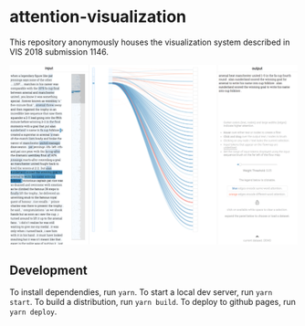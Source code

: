 # attention-visualization

This repository anonymously houses the visualization system described in VIS 2018 submission 1146.

![vis_image](./full.png "Visualization")

## Development

To install dependendies, run `yarn`.
To start a local dev server, run `yarn start`.
To build a distribution, run `yarn build`.
To deploy to github pages, run `yarn deploy`.